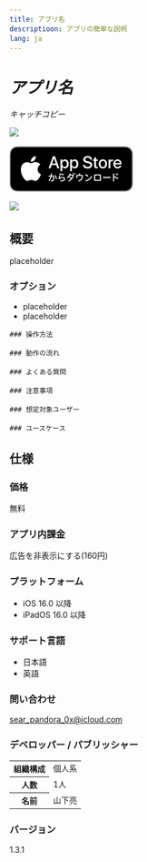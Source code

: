 ```yaml
---
title: アプリ名
descriptioon: アプリの簡単な説明
lang: ja
---
```


_アプリ名_
===========
_キャッチコピー_

<img src="icon.png" width="80">

[![AppStore link](AppStoreバッジ.svg)](https://apps.apple.com/app/)

<img src="top1200w.png" width="600">

概要
----------
placeholder

### オプション
- placeholder
- placeholder

```
### 操作方法

### 動作の流れ

### よくある質問

### 注意事項

### 想定対象ユーザー

### ユースケース
```

仕様
-------
### 価格
無料

### アプリ内課金
広告を非表示にする(160円)

### プラットフォーム
- iOS 16.0 以降
- iPadOS 16.0 以降

### サポート言語
- 日本語
- 英語

### 問い合わせ
sear_pandora_0x@icloud.com

### デベロッパー / パブリッシャー
<table>
<tr>
<th>組織構成</th>
<td>個人系</td>
</tr>
<tr>
<th>人数</th>
<td>1人</td>
</tr>
<tr>
<th>名前</th>
<td>山下亮</td>
</tr>
</table>

### バージョン
1.3.1
